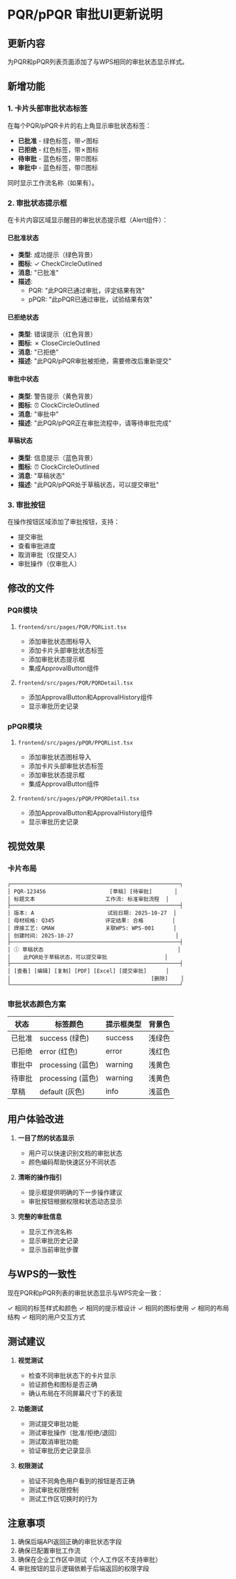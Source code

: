 # PQR/pPQR 审批UI更新说明

## 更新内容

为PQR和pPQR列表页面添加了与WPS相同的审批状态显示样式。

## 新增功能

### 1. 卡片头部审批状态标签

在每个PQR/pPQR卡片的右上角显示审批状态标签：

- **已批准** - 绿色标签，带✓图标
- **已拒绝** - 红色标签，带✗图标
- **待审批** - 蓝色标签，带⏰图标
- **审批中** - 蓝色标签，带⏰图标

同时显示工作流名称（如果有）。

### 2. 审批状态提示框

在卡片内容区域显示醒目的审批状态提示框（Alert组件）：

#### 已批准状态
- **类型**: 成功提示（绿色背景）
- **图标**: ✓ CheckCircleOutlined
- **消息**: "已批准"
- **描述**: 
  - PQR: "此PQR已通过审批，评定结果有效"
  - pPQR: "此pPQR已通过审批，试验结果有效"

#### 已拒绝状态
- **类型**: 错误提示（红色背景）
- **图标**: ✗ CloseCircleOutlined
- **消息**: "已拒绝"
- **描述**: "此PQR/pPQR审批被拒绝，需要修改后重新提交"

#### 审批中状态
- **类型**: 警告提示（黄色背景）
- **图标**: ⏰ ClockCircleOutlined
- **消息**: "审批中"
- **描述**: "此PQR/pPQR正在审批流程中，请等待审批完成"

#### 草稿状态
- **类型**: 信息提示（蓝色背景）
- **图标**: ⏰ ClockCircleOutlined
- **消息**: "草稿状态"
- **描述**: "此PQR/pPQR处于草稿状态，可以提交审批"

### 3. 审批按钮

在操作按钮区域添加了审批按钮，支持：
- 提交审批
- 查看审批进度
- 取消审批（仅提交人）
- 审批操作（仅审批人）

## 修改的文件

### PQR模块
1. `frontend/src/pages/PQR/PQRList.tsx`
   - 添加审批状态图标导入
   - 添加卡片头部审批状态标签
   - 添加审批状态提示框
   - 集成ApprovalButton组件

2. `frontend/src/pages/PQR/PQRDetail.tsx`
   - 添加ApprovalButton和ApprovalHistory组件
   - 显示审批历史记录

### pPQR模块
1. `frontend/src/pages/pPQR/PPQRList.tsx`
   - 添加审批状态图标导入
   - 添加卡片头部审批状态标签
   - 添加审批状态提示框
   - 集成ApprovalButton组件

2. `frontend/src/pages/pPQR/PPQRDetail.tsx`
   - 添加ApprovalButton和ApprovalHistory组件
   - 显示审批历史记录

## 视觉效果

### 卡片布局
```
┌─────────────────────────────────────────────────────┐
│ PQR-123456                    [草稿] [待审批]       │
│ 标题文本                      工作流: 标准审批流程  │
├─────────────────────────────────────────────────────┤
│ 版本: A                       试验日期: 2025-10-27  │
│ 母材规格: Q345                评定结果: 合格         │
│ 焊接工艺: GMAW                关联WPS: WPS-001      │
│ 创建时间: 2025-10-27                                │
├─────────────────────────────────────────────────────┤
│ ⓘ 草稿状态                                          │
│    此PQR处于草稿状态，可以提交审批                  │
├─────────────────────────────────────────────────────┤
│ [查看] [编辑] [复制] [PDF] [Excel] [提交审批]      │
│                                            [删除]    │
└─────────────────────────────────────────────────────┘
```

### 审批状态颜色方案

| 状态 | 标签颜色 | 提示框类型 | 背景色 |
|------|---------|-----------|--------|
| 已批准 | success (绿色) | success | 浅绿色 |
| 已拒绝 | error (红色) | error | 浅红色 |
| 审批中 | processing (蓝色) | warning | 浅黄色 |
| 待审批 | processing (蓝色) | warning | 浅黄色 |
| 草稿 | default (灰色) | info | 浅蓝色 |

## 用户体验改进

1. **一目了然的状态显示**
   - 用户可以快速识别文档的审批状态
   - 颜色编码帮助快速区分不同状态

2. **清晰的操作指引**
   - 提示框提供明确的下一步操作建议
   - 审批按钮根据权限和状态动态显示

3. **完整的审批信息**
   - 显示工作流名称
   - 显示审批历史记录
   - 显示当前审批步骤

## 与WPS的一致性

现在PQR和pPQR列表的审批状态显示与WPS完全一致：

✓ 相同的标签样式和颜色
✓ 相同的提示框设计
✓ 相同的图标使用
✓ 相同的布局结构
✓ 相同的用户交互方式

## 测试建议

1. **视觉测试**
   - 检查不同审批状态下的卡片显示
   - 验证颜色和图标是否正确
   - 确认布局在不同屏幕尺寸下的表现

2. **功能测试**
   - 测试提交审批功能
   - 测试审批操作（批准/拒绝/退回）
   - 测试取消审批功能
   - 验证审批历史记录显示

3. **权限测试**
   - 验证不同角色用户看到的按钮是否正确
   - 测试审批权限控制
   - 测试工作区切换时的行为

## 注意事项

1. 确保后端API返回正确的审批状态字段
2. 确保已配置审批工作流
3. 确保在企业工作区中测试（个人工作区不支持审批）
4. 审批按钮的显示逻辑依赖于后端返回的权限字段

